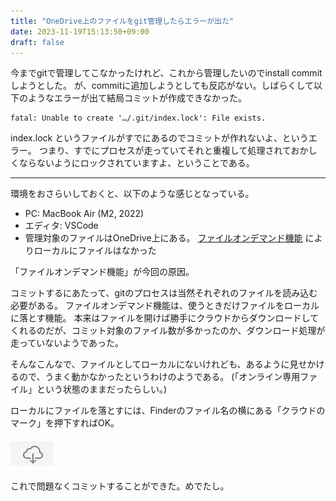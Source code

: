 ```yaml
---
title: "OneDrive上のファイルをgit管理したらエラーが出た"
date: 2023-11-19T15:13:50+09:00
draft: false
---
```


今までgitで管理してこなかったけれど、これから管理したいのでinstall commitしようとした。
が、commitに追加しようとしても反応がない。しばらくして以下のようなエラーが出て結局コミットが作成できなかった。

```
fatal: Unable to create '…/.git/index.lock': File exists.
```

index.lock というファイルがすでにあるのでコミットが作れないよ、というエラー。
つまり、すでにプロセスが走っていてそれと重複して処理されておかしくならないようにロックされていますよ、ということである。

---

環境をおさらいしておくと、以下のような感じとなっている。

- PC: MacBook Air (M2, 2022)
- エディタ: VSCode
- 管理対象のファイルはOneDrive上にある。 [ファイルオンデマンド機能](https://support.microsoft.com/ja-jp/office/mac-%E7%94%A8-onedrive-%E3%83%95%E3%82%A1%E3%82%A4%E3%83%AB-%E3%82%AA%E3%83%B3%E3%83%87%E3%83%9E%E3%83%B3%E3%83%89%E3%81%A7%E3%83%87%E3%82%A3%E3%82%B9%E3%82%AF%E9%A0%98%E5%9F%9F%E3%82%92%E7%AF%80%E7%B4%84%E3%81%99%E3%82%8B-529f6d53-e572-4922-a585-e7a318c135f0) によりローカルにファイルはなかった

「ファイルオンデマンド機能」が今回の原因。

コミットするにあたって、gitのプロセスは当然それぞれのファイルを読み込む必要がある。
ファイルオンデマンド機能は、使うときだけファイルをローカルに落とす機能。
本来はファイルを開けば勝手にクラウドからダウンロードしてくれるのだが、コミット対象のファイル数が多かったのか、ダウンロード処理が走っていないようであった。

そんなこんなで、ファイルとしてローカルにないけれども、あるように見せかけるので、うまく動かなかったというわけのようである。
(「オンライン専用ファイル」という状態のままだったらしい。)

ローカルにファイルを落とすには、Finderのファイル名の横にある「クラウドのマーク」を押下すればOK。

![DL button](dl-button.webp)

これで問題なくコミットすることができた。めでたし。